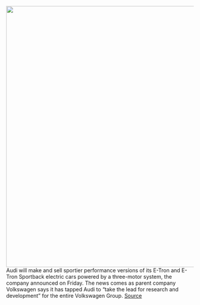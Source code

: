 <img src='https://cdn.vox-cdn.com/thumbor/Y5QBHjYPoYuAOKuiSPxcLBX0bQc=/0x0:4961x3307/1200x800/filters:focal(2085x1258:2877x2050)/cdn.vox-cdn.com/uploads/chorus_image/image/66406317/A201525_large.0.jpg' width='700px' /><br/>
Audi will make and sell sportier performance versions of its E-Tron and E-Tron Sportback electric cars powered by a three-motor system, the company announced on Friday. The news comes as parent company Volkswagen says it has tapped Audi to “take the lead for research and development” for the entire Volkswagen Group.
<a href='https://www.theverge.com/2020/2/28/21158139/audi-etron-s-sportback-triple-motor-performance-electric-geneva-motor-show'> Source <a/>